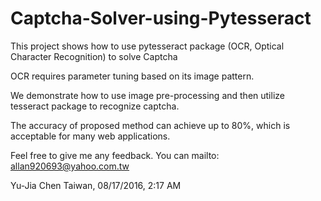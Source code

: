 # Captcha-Solver-using-Pytesseract

This project shows how to use pytesseract package (OCR, Optical Character Recognition) to solve Captcha 

OCR requires parameter tuning based on its image pattern.

We demonstrate how to use image pre-processing and then utilize tesseract package to recognize captcha.

The accuracy of proposed method can achieve up to 80%, which is acceptable for many web applications.

Feel free to give me any feedback. You can mailto: allan920693@yahoo.com.tw

Yu-Jia Chen   Taiwan, 08/17/2016, 2:17 AM

